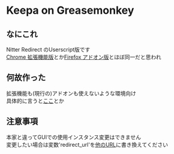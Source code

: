 # Keepa on Greasemonkey

## なにこれ
Nitter Redirect のUserscript版です<br>
[Chrome 拡張機能版](https://chrome.google.com/webstore/detail/mohaicophfnifehkkkdbcejkflmgfkof?hl=ja)とか[Firefox アドオン版](https://addons.mozilla.org/ja/firefox/addon/nitter-redirect/)とほぼ同一だと思われ<br>

## 何故作った
拡張機能も(現行の)アドオンも使えないような環境向け<br>
具体的に言うと[ここ](https://www.palemoon.org/)とか<br>

## 注意事項
本家と違ってGUIでの使用インスタンス変更はできません<br>
変更したい場合は変数'redirect_url'を[他のURL](https://github.com/zedeus/nitter/wiki/Instances)に書き換えてください

